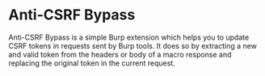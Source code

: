 # Anti-CSRF Bypass
Anti-CSRF Bypass is a simple Burp extension which helps you to update CSRF tokens in
requests sent by Burp tools. It does so by extracting a new and valid token from the
headers or body of a macro response and replacing the original token in the current
request.
